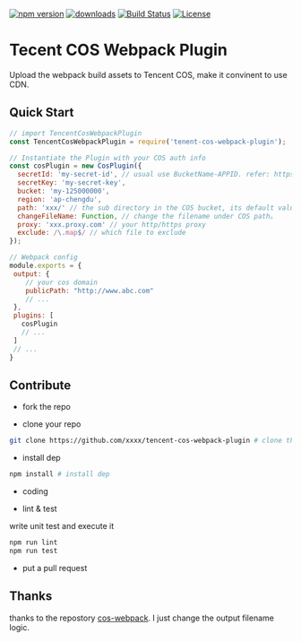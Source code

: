 [![npm version](https://img.shields.io/npm/v/tencent-cos-webpack-plugin/latest.svg?style=flat-square)](https://www.npmjs.com/package/tencent-cos-webpack-plugin) [![downloads](https://img.shields.io/npm/dw/tencent-cos-webpack-plugin.svg?style=flat-square)](https://www.npmjs.com/package/tencent-cos-webpack-plugin) [![Build Status](https://img.shields.io/travis/cuiyongjian/tencent-cos-webpack-plugin.svg?style=flat-square)](https://travis-ci.com/cuiyongjian/tencent-cos-webpack-plugin) [![License](https://img.shields.io/npm/l/tencent-cos-webpack-plugin.svg?style=flat-square)](./License)

# Tecent COS Webpack Plugin

Upload the webpack build assets to Tencent COS, make it convinent to use CDN.

## Quick Start

```js
// import TencentCosWebpackPlugin
const TencentCosWebpackPlugin = require('tenent-cos-webpack-plugin');

// Instantiate the Plugin with your COS auth info
const cosPlugin = new CosPlugin({
  secretId: 'my-secret-id', // usual use BucketName-APPID. refer: https://cloud.tencent.com/document/product/436/36119#.E7.AE.80.E5.8D.95.E4.B8.8A.E4.BC.A0.E5.AF.B9.E8.B1.A1
  secretKey: 'my-secret-key',
  bucket: 'my-125000000',
  region: 'ap-chengdu',
  path: 'xxx/' // the sub directory in the COS bucket, its default value is "[hash]/" which indicate the webpack build hash
  changeFileName: Function, // change the filename under COS path。
  proxy: 'xxx.proxy.com' // your http/https proxy
  exclude: /\.map$/ // which file to exclude
});

// Webpack config
module.exports = {
 output: {
    // your cos domain
    publicPath: "http://www.abc.com"
    // ...
 },
 plugins: [
   cosPlugin
   // ...
 ]
 // ...
}
```

## Contribute

* fork the repo

* clone your repo

```bash
git clone https://github.com/xxxx/tencent-cos-webpack-plugin # clone the repo
```

* install dep

```bash
npm install # install dep
```

* coding

* lint & test

write unit test and execute it

```bash
npm run lint
npm run test
```

* put a pull request

## Thanks

thanks to the repostory [cos-webpack](https://github.com/takashiki/cos-webpack). I just change the output filename logic.
